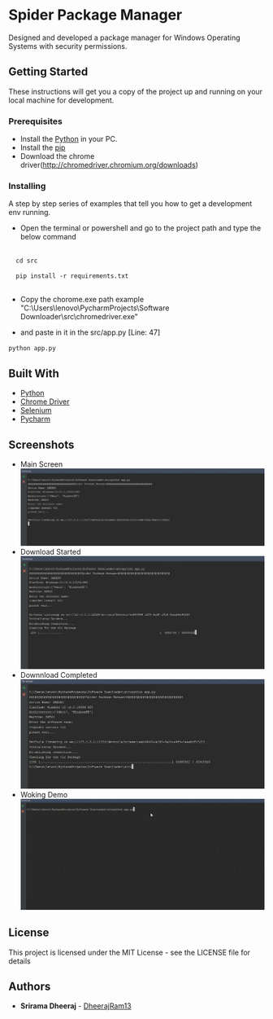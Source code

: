 # Spider Package Manager
Designed and developed a package manager for Windows Operating Systems with security permissions.

## Getting Started

These instructions will get you a copy of the project up and running on your local machine for development.

### Prerequisites

* Install the [Python](https://www.python.org/) in your PC.
* Install the [pip](https://pypi.org/project/pip/)
* Download the chrome driver(http://chromedriver.chromium.org/downloads)

### Installing

A step by step series of examples that tell you how to get a development env running.
* Open the terminal or powershell and go to the project path and type the below command


```

  cd src

```

```
  pip install -r requirements.txt 
  
```

* Copy the chorome.exe path example "C:\Users\lenovo\PycharmProjects\Software Downloader\src\chromedriver.exe"

* and paste in it in the src/app.py [Line: 47]




```
python app.py
```


## Built With

* [Python](https://www.python.org/)  
* [Chrome Driver](http://chromedriver.chromium.org/)
* [Selenium](https://www.seleniumhq.org/)
* [Pycharm](https://www.jetbrains.com/pycharm/)

## Screenshots
 * Main Screen 
  ![](Images/img1.png) 
 * Download Started  
  ![](Images/img2.png) 
 * Downnload Completed  
  ![](Images/img3.png) 
 * Woking Demo 
  ![](Images/demo.gif) 
  
## License
This project is licensed under the MIT License - see the LICENSE file for details
  
  
## Authors

* **Srirama Dheeraj** - [DheerajRam13](https://github.com/dheerajram13/)
